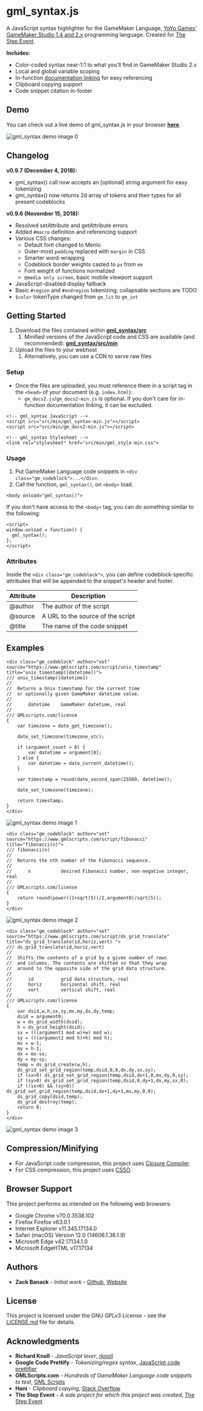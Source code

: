 # gml_syntax.js

A JavaScript syntax highlighter for the GameMaker Language, [YoYo Games' GameMaker Studio 1.4 and 2.x](https://yoyogames.com) programming language. Created for [The Step Event](http://thestepevent.com).

**Includes:**
* Color-coded syntax near-1:1 to what you'll find in GameMaker Studio 2.x
* Local and global variable scoping
* In-function [documentation linking](http://docs2.yoyogames.com/) for easy referencing
* Clipboard copying support
* Code snippet citation in-footer

## Demo

You can check out a live demo of gml_syntax.js in your browser **[here](https://banack.me/gm/gml_syntax/)**.

![gml_syntax demo image 0](https://github.com/zbanack/gml_syntax/blob/master/demo/gml_syntax-v0.9.1-demo-0.png?raw=true)

## Changelog

**v0.9.7 (December 4, 2018):**
* gml_syntax() call now accepts an [optional] string argument for easy tokenizing
* gml_syntax() now returns 2d array of tokens and their types for all present codeblocks

**v0.9.6 (November 15, 2018):**
* Resolved setAttribute and getAttribute errors
* Added `#macro` definition and referencing support
* Various CSS changes:
    * Default font changed to Menlo
    * Outer-most `padding` replaced with `margin` in CSS
    * Smarter word-wrapping
    * Codeblock border weights casted to `px` from `em`
    * Font weight of functions normalized
    * `@media only screen`, basic mobile viewport support
* JavaScript-disabled display fallback
* Basic `#region` and `#endregion` tokenizing; collapsable sections are TODO
* `$color` tokenType changed from `gm_lit` to `gm_int`

## Getting Started

1. Download the files contained within **[gml_syntax/src](https://github.com/zbanack/gml_syntax/tree/master/src)**
	1. Minified versions of the JavaScript code and CSS are available (and recommended): **[gml_syntax/src/min](https://github.com/zbanack/gml_syntax/tree/master/src/min)**
2. Upload the files to your webhost
	1. Alternatively, you can use a CDN to serve raw files

### Setup

* Once the files are uploaded, you must reference them in a script tag in the `<head>` of your document (e.g. `index.html`):
	* `gm_docs2.js`/`gm_docs2-min.js` is optional. If you don't care for in-function documentation linking, it can be excluded.

```
<!-- gml_syntax JavaScript -->
<script src="src/min/gml_syntax-min.js"></script>
<script src="src/min/gm_docs2-min.js"></script>

<!-- gml_syntax Stylesheet -->
<link rel="stylesheet" href="src/min/gml_style-min.css">
```

### Usage

1. Put GameMaker Language code snippets in `<div class="gm_codeblock">...</div>`.
2. Call the function, `gml_syntax()`, on `<body>` load.

```
<body onload="gml_syntax()">
```

If you don't have access to the `<body>` tag, you can do something similar to the following:

```
<script>
window.onload = function() {
  gml_syntax();
};
</script>
```

### Attributes

Inside the `<div class="gm_codeblock">`, you can define codeblock-specific attributes that will be appended to the snippet's header and footer.

Attribute     | Description
------------- | -------------
@author 	  | The author of the script
@source 	  | A URL to the source of the script
@title  	  | The name of the code snippet

## Examples

```
<div class="gm_codeblock" author="xot" source="https://www.gmlscripts.com/script/unix_timestamp" title="unix_timestamp([datetime])">
/// unix_timestamp([datetime])
//
//  Returns a Unix timestamp for the current time
//  or optionally given GameMaker datetime value.
//
//      datetime    GameMaker datetime, real
//
/// GMLscripts.com/license
{
    var timezone = date_get_timezone();
 
    date_set_timezone(timezone_utc);
 
    if (argument_count > 0) {
        var datetime = argument[0];
    } else {
        var datetime = date_current_datetime();
    }
 
    var timestamp = round(date_second_span(25569, datetime));
 
    date_set_timezone(timezone);
 
    return timestamp;
}
</div>
```

![gml_syntax demo image 1](https://github.com/zbanack/gml_syntax/blob/master/demo/gml_syntax-v0.9.1-demo-1.png?raw=true)

```
<div class="gm_codeblock" author="xot" source="https://www.gmlscripts.com/script/fibonacci" title="fibonacci(n)">
/// fibonacci(n)
//
//  Returns the nth number of the Fibonacci sequence.
//
//      n           desired Fibonacci number, non-negative integer, real
//
/// GMLscripts.com/license
{
    return round(power((1+sqrt(5))/2,argument0)/sqrt(5));
}
</div>
```

![gml_syntax demo image 2](https://github.com/zbanack/gml_syntax/blob/master/demo/gml_syntax-v0.9.1-demo-2.png?raw=true)

```
<div class="gm_codeblock" author="xot" source="https://www.gmlscripts.com/script/ds_grid_translate" title="ds_grid_translate(id,horiz,vert) ">
/// ds_grid_translate(id,horiz,vert)
//
//  Shifts the contents of a grid by a given number of rows
//  and columns. The contents are shifted so that they wrap
//  around to the opposite side of the grid data structure.
//
//      id          grid data structure, real
//      horiz       horizontal shift, real
//      vert        vertical shift, real
//
/// GMLscripts.com/license
{
    var dsid,w,h,sx,sy,mx,my,dx,dy,temp;
    dsid = argument0;
    w = ds_grid_width(dsid);
    h = ds_grid_height(dsid);
    sx = (((argument1 mod w)+w) mod w);
    sy = (((argument2 mod h)+h) mod h);
    mx = w-1;
    my = h-1;
    dx = mx-sx;
    dy = my-sy;
    temp = ds_grid_create(w,h);
    ds_grid_set_grid_region(temp,dsid,0,0,dx,dy,sx,sy);
    if (sx>0) ds_grid_set_grid_region(temp,dsid,dx+1,0,mx,dy,0,sy);
    if (sy>0) ds_grid_set_grid_region(temp,dsid,0,dy+1,dx,my,sx,0);
    if ((sx>0) && (sy>0)) ds_grid_set_grid_region(temp,dsid,dx+1,dy+1,mx,my,0,0);
    ds_grid_copy(dsid,temp);
    ds_grid_destroy(temp);
    return 0;
}
</div>
```

![gml_syntax demo image 3](https://github.com/zbanack/gml_syntax/blob/master/demo/gml_syntax-v0.9.1-demo-3.png?raw=true)

## Compression/Minifying

* For JavaScript code compression, this project uses [Closure Compiler](https://closure-compiler.appspot.com/home).
* For CSS compression, this project uses [CSSO](https://css.github.io/csso/csso.html).

## Browser Support

This project performs as intended on the following web browsers:
* Google Chrome v70.0.3538.102
* Firefox Firefox v63.0.1
* Internet Explorer v11.345.17134.0
* Safari (macOS) Version 12.0 (14606.1.36.1.9)
* Microsoft Edge v42.17134.1.0
* Microsoft EdgeHTML v17.17134

## Authors

* **Zack Banack** - *Initial work* - [Github](https://github.com/zbanack), [Website](https://zackbanack.com)

## License

This project is licensed under the GNU GPLv3 License - see the [LICENSE.md](LICENSE) file for details.

## Acknowledgments

* **Richard Knoll** - *JavaScript lexer*, [rknoll](https://github.com/joeattardi/json-colorizer)
* **Google Code Prettify** - *Tokenizing/regex syntax*,  [JavaScript code prettifier](https://github.com/google/code-prettify)
* **GMLScripts.com** - *Hundreds of GameMaker Language code snippets to test*,  [GML Scripts](https://www.gmlscripts.com/)
* **Hani** - *Clipboard copying*,  [Stack Overflow](https://stackoverflow.com/a/38672314)
* **The Step Event** - *A side project for which this project was created*,  [The Step Event](http://thestepevent.com)
